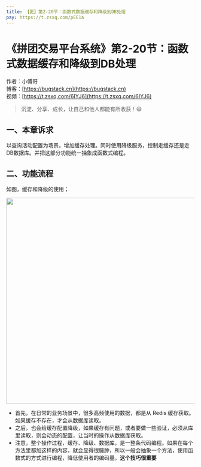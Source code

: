 ```yaml
---
title: 【更】第2-20节：函数式数据缓存和降级到DB处理
pay: https://t.zsxq.com/pEE1a
---
```


# 《拼团交易平台系统》第2-20节：函数式数据缓存和降级到DB处理

作者：小傅哥
<br/>博客：[https://bugstack.cn](https://bugstack.cn)
<br/>视频：[https://t.zsxq.com/6IYJ6](https://t.zsxq.com/6IYJ6)

> 沉淀、分享、成长，让自己和他人都能有所收获！😄

## 一、本章诉求

以查询活动配置为场景，增加缓存处理。同时使用降级服务，控制走缓存还是走DB数据库。并把这部分功能统一抽象成函数式编程。

## 二、功能流程

如图，缓存和降级的使用；

<div align="center">
    <img src="https://bugstack.cn/images/article/project/group-buy-market/group-buy-market-2-20-01.png" width="550px">
</div>

- 首先，在日常的业务场景中，很多高频使用的数据，都是从 Redis 缓存获取。如果缓存不存在，才会从数据库读取。
- 之后，也会给缓存配置降级，如果缓存有问题，或者要做一些验证，必须从库里读取，则会动态的配置，让当时的操作从数据库获取。
- 注意，整个操作过程，缓存、降级、数据库，是一整条代码编程。如果在每个方法里都加这样的内容，就会显得很臃肿，所以一般会抽象一个方法，使用函数式的方式进行编程，降低使用者的编码量。**这个技巧很重要**